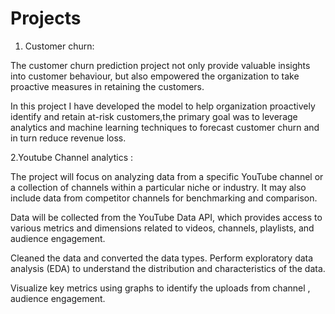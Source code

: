 # Projects


1. Customer churn:

The customer churn prediction project not only provide valuable insights into customer behaviour, 
but also empowered the organization to take proactive measures in retaining the customers.

In this project I have developed the model to help organization proactively identify and retain at-risk 
customers,the primary goal was to leverage analytics and machine learning techniques to forecast 
customer churn and in turn reduce revenue loss.



2.Youtube Channel analytics :


The project will focus on analyzing data from a specific YouTube channel or a collection of channels within a particular niche or industry. 
It may also include data from competitor channels for benchmarking and comparison.

Data will be collected from the YouTube Data API, which provides access to various metrics and dimensions related to videos, channels, playlists, and audience engagement.

Cleaned the data and converted the data types.
Perform exploratory data analysis (EDA) to understand the distribution and characteristics of the data.

Visualize key metrics using  graphs to identify the uploads from channel , audience engagement.
